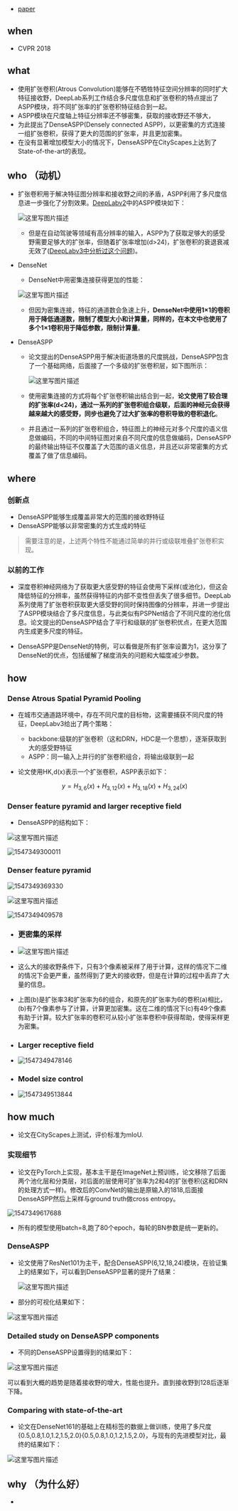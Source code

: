 - [paper](paper/14.202-18-DenseASPP-for-Semantic-Segmentation-in-Street-Scenes.pdf)

## when

- CVPR 2018

## what

* 使用扩张卷积(Atrous Convolution)能够在不牺牲特征空间分辨率的同时扩大特征接收野，DeepLab系列工作结合多尺度信息和扩张卷积的特点提出了ASPP模块，将不同扩张率的扩张卷积特征结合到一起。
* ASPP模块在尺度轴上特征分辨率还不够密集，获取的接收野还不够大，
* 为此提出了DenseASPP(Densely connected ASPP)，以更密集的方式连接一组扩张卷积，获得了更大的范围的扩张率，并且更加密集。
* 在没有显著增加模型大小的情况下，DenseASPP在CityScapes上达到了State-of-the-art的表现。

## who （动机）

- 扩张卷积用于解决特征图分辨率和接收野之间的矛盾，ASPP利用了多尺度信息进一步强化了分割效果。[DeepLabv2](https://blog.csdn.net/u011974639/article/details/79138653)中的ASPP模块如下：

  ![这里写图片描述](readme/14.202-deepLab-v2.png)

  - 但是在自动驾驶等领域有高分辨率的输入，ASPP为了获取足够大的感受野需要足够大的扩张率，但随着扩张率增加(d>24)，扩张卷积的衰退衰减无效了([DeepLabv3中分析过这个问题](https://blog.csdn.net/u011974639/article/details/79144773#t7))。

- DenseNet

  - DenseNet中用密集连接获得更加的性能：

  ![这里写图片描述](readme/14.202-densenet.png)

  * 但因为密集连接，特征的通道数会急速上升，**DenseNet中使用1×1的卷积用于降低通道数，限制了模型大小和计算量，同样的，在本文中也使用了多个1×1卷积用于降低参数，限制计算量**。

- DenseASPP

  - 论文提出的DenseASPP用于解决街道场景的尺度挑战，DenseASPP包含了一个基础网络，后面接了一个多级的扩张卷积层，如下图所示：

    ![这里写图片描述](readme/14.202-网络结构.png)

  - 使用密集连接的方式将每个扩张卷积输出结合到一起，**论文使用了较合理的扩张率(d<24)，通过一系列的扩张卷积组合级联，后面的神经元会获得越来越大的感受野，同步也避免了过大扩张率的卷积导致的卷积退化**。

  - 并且通过一系列的扩张卷积组合，特征图上的神经元对多个尺度的语义信息做编码，不同的中间特征图对来自不同尺度的信息做编码，DenseASPP的最终输出特征不仅覆盖了大范围的语义信息，并且还以非常密集的方式覆盖了做了信息编码。

## where

### 创新点

- DenseASPP能够生成覆盖非常大的范围的接收野特征
- DenseASPP能够以非常密集的方式生成的特征

> 需要注意的是，上述两个特性不能通过简单的并行或级联堆叠扩张卷积实现。

### 以前的工作

* 深度卷积神经网络为了获取更大感受野的特征会使用下采样(或池化)，但这会降低特征的分辨率，虽然获得特征的内部不变性但丢失了很多细节。DeepLab系列使用了扩张卷积获取更大感受野的同时保持图像的分辨率，并进一步提出了ASPP模块结合了多尺度信息，与此类似有PSPNet结合了不同尺度的池化信息。论文提出的DenseASPP结合了平行和级联的扩张卷积优点，在更大范围内生成更多尺度的特征。

* DenseASPP是DenseNet的特例，可以看做是所有扩张率设置为1，这分享了DenseNet的优点，包括缓解了梯度消失的问题和大幅度减少参数。

## how

### Dense Atrous Spatial Pyramid Pooling

* 在城市交通道路环境中，存在不同尺度的目标物，这需要捕获不同尺度的特征，DeepLabv3给出了两个策略：
  * backbone:级联的扩张卷积（这和DRN，HDC是一个思想），逐渐获取到大的感受野特征
  * ASPP：同一输入上并行的扩张卷积组合，将输出级联到一起

* 论文使用HK,d(x)表示一个扩张卷积，ASPP表示如下：

  $$y=H_{3,6}(x)+H_{3,12}(x)+H_{3,18}(x)+H_{3,24}(x)$$

### Denser feature pyramid and larger receptive field

* DenseASPP的结构如下：

![这里写图片描述](readme/14.202-网络结构.png)

![1547349300011](readme/14.202-密集特征金字塔和大感受野.png)

### Denser feature pyramid

![1547349369330](readme/14.202-密集特征金字塔.png)

![这里写图片描述](readme/14.202-密集特征金字塔-02.png)

![1547349409578](readme/14.202-密集特征金字塔-03.png)

- ### 更密集的采样

- ![这里写图片描述](readme/14.202-更密集采样.png)

- 这么大的接收野条件下，只有3个像素被采样了用于计算，这样的情况下二维的情况下会更严重，虽然得到了更大的接收野，但是在计算的过程中丢弃了大量的信息。

- 上图(b)是扩张率3和扩张率为6的组合，和原先的扩张率为6的卷积(a)相比，(b)有7个像素参与了计算，计算更加密集。这在二维的情况下(c)有49个像素有助于计算。较大扩张率的卷积可从较小扩张率卷积中获得帮助，使得采样更为密集。

- ### Larger receptive field

- ![1547349478146](readme/14.202-大感受野.png)

- ### Model size control

- ![1547349513844](readme/14.202-模型容量控制.png)



## how much

* 论文在CityScapes上测试，评价标准为mIoU.

### 实现细节

* 论文在PyTorch上实现，基本主干是在ImageNet上预训练，论文移除了后面两个池化层和分类层，对后面的层使用可扩张率为2和4的扩张卷积(这和DRN的处理方式一样)。修改后的ConvNet的输出是原输入的1818,后面接DenseASPP然后上采样与ground truth做cross entropy。

![1547349617688](readme/14.202-实现细节.png)

* 所有的模型使用batch=8,跑了80个epoch，每轮的BN参数是统一更新的。

### DenseASPP

* 论文使用了ResNet101为主干，配合DenseASPP(6,12,18,24)模块，在验证集上的结果如下，可以看到DenseASPP显著的提升了结果：

  ![这里写图片描述](readme/14.202-实验-denseaspp.png)

* 部分的可视化结果如下：

![这里写图片描述](readme/14.202-实验-denseaspp-效果图.png)

### Detailed study on DenseASPP components

* 不同的DenseASPP设置得到的结果如下：

![这里写图片描述](readme/14.202-不同设置.png)

可以看到大概的趋势是随着接收野的增大，性能也提升。直到接收野到128后逐渐下降。

### Comparing with state-of-the-art

* 论文在DenseNet161的基础上在精标签的数据上做训练，使用了多尺度{0.5,0.8,1.0,1.2,1.5,2.0}{0.5,0.8,1.0,1.2,1.5,2.0}，与现有的先进模型对比，最终的结果如下：

![这里写图片描述](readme/14.202-实验-方法对比.png)

## why （为什么好）





- 